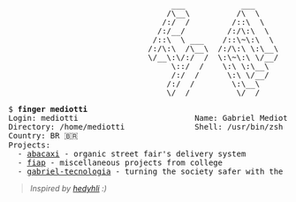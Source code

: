 <pre>
                                   ___            ___            ___      ___       ___     
                                  /\__\          /\  \          /\__\    /\__\     /\  \    
                                 /:/  /         /::\  \        /:/  /   /:/  /    /::\  \   
                                /:/__/         /:/\:\  \      /:/  /   /:/  /    /:/\:\  \  
                               /::\  \ ___    /::\~\:\  \    /:/  /   /:/  /    /:/  \:\  \ 
                              /:/\:\  /\__\  /:/\:\ \:\__\  /:/__/   /:/__/    /:/__/ \:\__\
                              \/__\:\/:/  /  \:\~\:\ \/__/  \:\  \   \:\  \    \:\  \ /:/  /
                                   \::/  /    \:\ \:\__\     \:\  \   \:\  \    \:\  /:/  / 
                                   /:/  /      \:\ \/__/      \:\  \   \:\  \    \:\/:/  /  
                                  /:/  /        \:\__\         \:\__\   \:\__\    \::/  /   
                                  \/__/          \/__/          \/__/    \/__/     \/__/    
</pre>

<pre>
$ <strong>finger mediotti</strong>
Login: mediotti                         Name: Gabriel Mediotti
Directory: /home/mediotti               Shell: /usr/bin/zsh
Country: BR 🇧🇷
Projects:
  - <a href="https://github.com/mediotti/abacaxi">abacaxi</a> - organic street fair's delivery system
  - <a href="https://github.com/orgs/Squad-FIAP/repositories">fiap</a> - miscellaneous projects from college  
  - <a href="http://gabriel.com.br">gabriel-tecnologia</a> - turning the society safer with the help of technology
</pre>

>_Inspired by <a href="https://github.com/hedyhli">hedyhli</a> :)_
